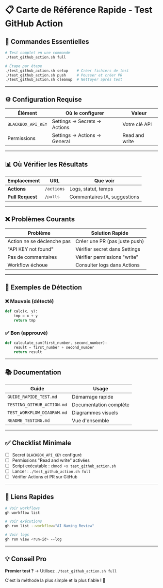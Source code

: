 # 📋 Carte de Référence Rapide - Test GitHub Action

## 🚀 Commandes Essentielles

```bash
# Test complet en une commande
./test_github_action.sh full

# Étape par étape
./test_github_action.sh setup    # Créer fichiers de test
./test_github_action.sh push     # Pousser et créer PR
./test_github_action.sh cleanup  # Nettoyer après test
```

---

## ⚙️ Configuration Requise

| Élément | Où le configurer | Valeur |
|---------|------------------|--------|
| `BLACKBOX_API_KEY` | Settings → Secrets → Actions | Votre clé API |
| Permissions | Settings → Actions → General | Read and write |

---

## 📊 Où Vérifier les Résultats

| Emplacement | URL | Que voir |
|-------------|-----|----------|
| **Actions** | `/actions` | Logs, statut, temps |
| **Pull Request** | `/pulls` | Commentaires IA, suggestions |

---

## ❌ Problèmes Courants

| Problème | Solution Rapide |
|----------|-----------------|
| Action ne se déclenche pas | Créer une PR (pas juste push) |
| "API KEY not found" | Vérifier secret dans Settings |
| Pas de commentaires | Vérifier permissions "write" |
| Workflow échoue | Consulter logs dans Actions |

---

## 🎯 Exemples de Détection

### ❌ Mauvais (détecté)
```python
def calc(x, y):
    tmp = x + y
    return tmp
```

### ✅ Bon (approuvé)
```python
def calculate_sum(first_number, second_number):
    result = first_number + second_number
    return result
```

---

## 📚 Documentation

| Guide | Usage |
|-------|-------|
| `GUIDE_RAPIDE_TEST.md` | Démarrage rapide |
| `TESTING_GITHUB_ACTION.md` | Documentation complète |
| `TEST_WORKFLOW_DIAGRAM.md` | Diagrammes visuels |
| `README_TESTING.md` | Vue d'ensemble |

---

## ✅ Checklist Minimale

- [ ] Secret `BLACKBOX_API_KEY` configuré
- [ ] Permissions "Read and write" activées
- [ ] Script exécutable : `chmod +x test_github_action.sh`
- [ ] Lancer : `./test_github_action.sh full`
- [ ] Vérifier Actions et PR sur GitHub

---

## 🔗 Liens Rapides

```bash
# Voir workflows
gh workflow list

# Voir exécutions
gh run list --workflow="AI Naming Review"

# Voir logs
gh run view <run-id> --log
```

---

## 💡 Conseil Pro

**Premier test ?** → Utilisez `./test_github_action.sh full`

C'est la méthode la plus simple et la plus fiable ! 🎉
